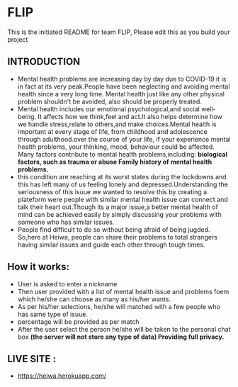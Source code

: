 # FLIP
This is the initiated README for team FLIP, Please edit this as you build your project
## INTRODUCTION
- Mental health problems are increasing day by day due to COVID-19 it is in fact at its very peak.People have been neglecting and avoiding mental health since a very long time. Mental health just like any other physical problem shouldn't be avoided, also should be properly treated.
- Mental health includes our emotional psychological,and social well-being. It affects how we think,feel and act.It also helps determine how we handle stress,relate to others,and make choices.Mental health is important at every stage of life, from childhood and adolescence through adulthood.over the course of your life, if your experience mental health problems, your thinking, mood, behaviour could be affected. Many factors contribute to mental health problems,including: **biological factors, such as trauma or abuse Family history of mental health problems.**
- this condition are reaching at its worst states during the lockdowns and this has left many of us feeling lonely and depressed.Understanding the seriousness of this isuue we wanted to resolve this by creating a plateform were people with similar mental health issue can connect and talk their heart out.Though its a major issue,a better mental health of mind can be achieved easily by simply discussing your problems with someone who has similar issues.
- People find difficult to do so without being afraid of being jugded. So,here at Heiwa, people can share their problems to total strangers having similar issues and guide each other through tough times.
## How it works:
- User is asked to enter a nickname
- Then user provided with a list of mental health issue and problems foem which he/she can choose as many as his/her wants.
- As per his/her selections, he/she will matched with a few people who has same type of isuue.
- percentage will be provided as per match
- After the user select the person he/she will be taken to the personal chat box
**(the server will not store any type of data) Providing full privacy.**
## LIVE SITE :
- https://heiwa.herokuapp.com/
